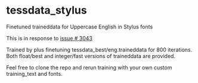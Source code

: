 # tessdata_stylus
Finetuned traineddata for Uppercase English in Stylus fonts

This is in response to [issue # 3043](https://github.com/tesseract-ocr/tesseract/issues/3043)

Trained by plus finetuning tessdata_best/eng.traineddata for 800 iterations. Both float/best and integer/fast versions of traineddata are provided.

Feel free to clone the repo and rerun training with your own custom training_text and fonts.
